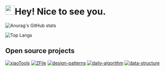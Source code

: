  # <img src="https://emojis.slackmojis.com/emojis/images/1531849430/4246/blob-sunglasses.gif" width="30"/>Hey! Nice to see you.

![Anurag's GitHub stats](https://github-readme-stats.vercel.app/api?username=xiaoxunyao&show_icons=true)

![Top Langs](https://github-readme-stats.vercel.app/api/top-langs/?username=xiaoxunyao)




## Open source projects

[![xiaoTools](https://github-readme-stats.vercel.app/api/pin/?username=xiaoxunyao&repo=xiaoTools)](https://github.com/xiaoxunyao/xiaoTools)
[![ZFile](https://github-readme-stats.vercel.app/api/pin/?username=xiaoxunyao&repo=ZFile)](https://github.com/xiaoxunyao/ZFile)
[![design-patterns](https://github-readme-stats.vercel.app/api/pin/?username=xiaoxunyao&repo=design-patterns)](https://github.com/xiaoxunyao/design-patterns)
[![daily-algorithm](https://github-readme-stats.vercel.app/api/pin/?username=xiaoxunyao&repo=daily-algorithm)](https://github.com/xiaoxunyao/daily-algorithm)
[![data-structure](https://github-readme-stats.vercel.app/api/pin/?username=xiaoxunyao&repo=data-structure)](https://github.com/xiaoxunyao/data-structure)
